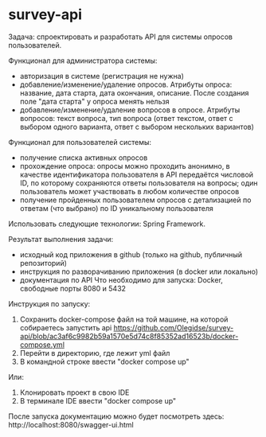 # survey-api
Задача: спроектировать и разработать API для системы опросов пользователей.

Функционал для администратора системы:

- авторизация в системе (регистрация не нужна)
- добавление/изменение/удаление опросов. Атрибуты опроса: название, дата старта, дата окончания, описание. После создания поле "дата старта" у опроса менять нельзя
- добавление/изменение/удаление вопросов в опросе. Атрибуты вопросов: текст вопроса, тип вопроса (ответ текстом, ответ с выбором одного варианта, ответ с выбором нескольких вариантов)

Функционал для пользователей системы:

- получение списка активных опросов
- прохождение опроса: опросы можно проходить анонимно, в качестве идентификатора пользователя в API передаётся числовой ID, по которому сохраняются ответы пользователя на вопросы; один пользователь может участвовать в любом количестве опросов
- получение пройденных пользователем опросов с детализацией по ответам (что выбрано) по ID уникальному пользователя

Использовать следующие технологии: Spring Framework.

Результат выполнения задачи:
- исходный код приложения в github (только на github, публичный репозиторий)
- инструкция по разворачиванию приложения (в docker или локально)
- документация по API
Что необходимо для запуска: Docker, свободные порты 8080 и 5432

Инструкция по запуску:
1. Сохранить docker-compose файл на той машине, на которой собираетесь запустить api https://github.com/Olegidse/survey-api/blob/ac3af6c9982b59a1570e5d74c8f85352ad16523b/docker-compose.yml
2. Перейти в директорию, где лежит yml файл
3. В командной строке ввести "docker compose up"

Или: 
1. Клонировать проект в свою IDE 
2. В терминале IDE ввести "docker compose up"

После запуска документацию можно будет посмотреть здесь: http://localhost:8080/swagger-ui.html
